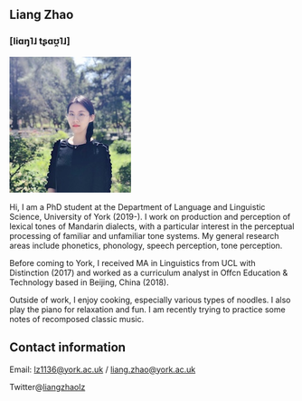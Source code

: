 ## Liang Zhao
### [liɑŋ˥˩  tʂɑʊ̯˥˩]

![image](mypic.jpg)

Hi, I am a PhD student at the Department of Language and Linguistic Science, University of York (2019-). I work on production and perception of lexical tones of Mandarin dialects, with a particular interest in the perceptual processing of familiar and unfamiliar tone systems.  My general research areas include phonetics, phonology, speech perception, tone perception.  

Before coming to York, I received MA in Linguistics from UCL with Distinction (2017) and worked as a curriculum analyst in Offcn Education & Technology based in Beijing, China (2018).

Outside of work, I enjoy cooking, especially various types of noodles. I also play the piano for relaxation and fun. I am recently trying to practice some notes of recomposed classic music. 

## Contact information

Email: lz1136@york.ac.uk / liang.zhao@york.ac.uk

Twitter@[liangzhaolz](https://twitter.com/liangzhaolz)



